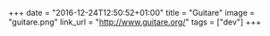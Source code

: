 +++
date = "2016-12-24T12:50:52+01:00"
title = "Guitare"
image = "guitare.png"
link_url = "http://www.guitare.org/"
tags = ["dev"]
+++

